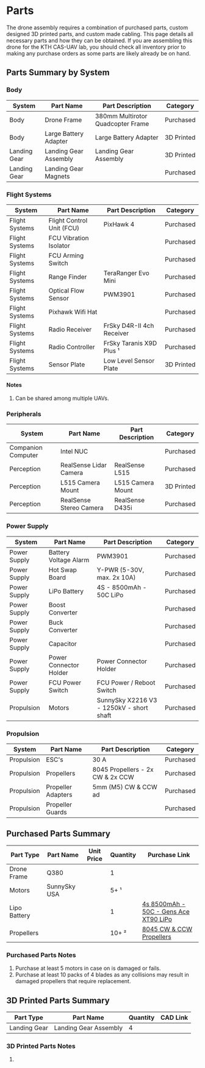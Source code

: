 # Parts
The drone assembly requires a combination of purchased parts,
custom designed 3D printed parts, and custom made cabling.
This page details all necessary parts and how they can be obtained.
If you are assembling this drone for the KTH CAS-UAV lab, you should
check all inventory prior to making any purchase orders as some parts
are likely already be on hand.


## Parts Summary by System

### Body
| System             | Part Name                 | Part Description                          | Category   |
| ------             | ---------                 | ---------                                 | ---------- |
| Body               | Drone Frame               | 380mm Multirotor Quadcopter Frame         | Purchased  |
| Body               | Large Battery Adapter     | Large Battery Adapter                     | 3D Printed |
| Landing Gear       | Landing Gear Assembly     | Landing Gear Assembly                     | 3D Printed |
| Landing Gear       | Landing Gear Magnets      |                                           | Purchased  |

### Flight Systems
| System             | Part Name                 | Part Description                          | Category   |
| ------             | ---------                 | ---------                                 | ---------- |
| Flight Systems     | Flight Control Unit (FCU) | PixHawk 4                                 | Purchased  |
| Flight Systems     | FCU Vibration Isolator    |                                           | Purchased  |
| Flight Systems     | FCU Arming Switch         |                                           | Purchased  |
| Flight Systems     | Range Finder              | TeraRanger Evo Mini                       | Purchased  |
| Flight Systems     | Optical Flow Sensor       | PWM3901                                   | Purchased  |
| Flight Systems     | Pixhawk Wifi Hat          |                                           | Purchased  |
| Flight Systems     | Radio Receiver            | FrSky D4R-II 4ch Receiver                 | Purchased  |
| Flight Systems     | Radio Controller          | FrSky Taranis X9D Plus &sup1;             | Purchased  |
| Flight Systems     | Sensor Plate              | Low Level Sensor Plate                    | 3D Printed |

#### Notes
1. Can be shared among multiple UAVs.

### Peripherals
| System             | Part Name                 | Part Description                          | Category   |
| ------             | ---------                 | ---------                                 | ---------- |
| Companion Computer | Intel NUC                 |                                           | Purchased  |
| Perception         | RealSense Lidar Camera    | RealSense L515                            | Purchased  |
| Perception         | L515 Camera Mount         | L515 Camera Mount                         | 3D Printed |
| Perception         | RealSense Stereo Camera   | RealSense D435i                           | Purchased  |

### Power Supply
| System             | Part Name                 | Part Description                          | Category   |
| ------             | ---------                 | ---------                                 | ---------- |
| Power Supply       | Battery Voltage Alarm     | PWM3901                                   | Purchased  |
| Power Supply       | Hot Swap Board            | Y-PWR (5-30V, max. 2x 10A)                | Purchased  |
| Power Supply       | LiPo Battery              | 4S - 8500mAh - 50C LiPo                   | Purchased  |
| Power Supply       | Boost Converter           |                                           | Purchased  |
| Power Supply       | Buck Converter            |                                           | Purchased  |
| Power Supply       | Capacitor                 |                                           | Purchased  |
| Power Supply       | Power Connector Holder    | Power Connector Holder                    | Purchased  |
| Power Supply       | FCU Power Switch          | FCU Power / Reboot Switch                 | Purchased  |
| Propulsion         | Motors                    | SunnySky X2216 V3 - 1250kV - short shaft  | Purchased  |

### Propulsion
| System             | Part Name                 | Part Description                          | Category   |
| ------             | ---------                 | ---------                                 | ---------- |
| Propulsion         | ESC's                     | 30 A                                      | Purchased  |
| Propulsion         | Propellers                | 8045 Propellers - 2x CW & 2x CCW          | Purchased  |
| Propulsion         | Propeller Adapters        | 5mm (M5) CW & CCW ad                      | Purchased  |
| Propulsion         | Propeller Guards          |                                           | Purchased  |



## Purchased Parts Summary
| Part Type    | Part Name    | Unit Price | Quantity   | Purchase Link |
| ---------    | ---------    | ---------- | --------   | ------------- |
| Drone Frame  | Q380         |            | 1          |               |
| Motors       | SunnySky USA |            | 5+ &sup1;  |               |
| Lipo Battery |              |            | 1          | [4s 8500mAh - 50C - Gens Ace XT90 LiPo](https://www.elefun.se/p/prod.aspx?v=49695)|
| Propellers   |              |            | 10+ &sup2; | [8045 CW & CCW Propellers](https://hobbyking.com/en_us/8x4-5-sf-propellers-std-and-reverse-rotation-black-4pcs.html?___store=en_us)|


### Purchased Parts Notes
1. Purchase at least 5 motors in case on is damaged or fails.
2. Purchase at least 10 packs of 4 blades as any collisions may result in damaged propellers that require replacement.


## 3D Printed Parts Summary
| Part Type    | Part Name             | Quantity | CAD Link |
| ---------    | ---------             | -------- | ----     |
| Landing Gear | Landing Gear Assembly | 4        |          |

### 3D Printed Parts Notes
1. 


